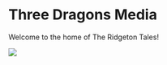 <html>

<body>
  <h1>Three Dragons Media</h1>
  <p>Welcome to the home of The Ridgeton Tales!</p>
  <img src="https://content.codecademy.com/articles/github-pages-via-web-app/happy-ice-cream.gif" />
</body>

</html>

<!--
**declanmsanders/declanmsanders** is a ✨ _special_ ✨ repository because its `README.md` (this file) appears on your GitHub profile.

Here are some ideas to get you started:

- 🔭 I’m currently working on ...
- 🌱 I’m currently learning ...
- 👯 I’m looking to collaborate on ...
- 🤔 I’m looking for help with ...
- 💬 Ask me about ...
- 📫 How to reach me: ...
- 😄 Pronouns: ...
- ⚡ Fun fact: ...
-->

